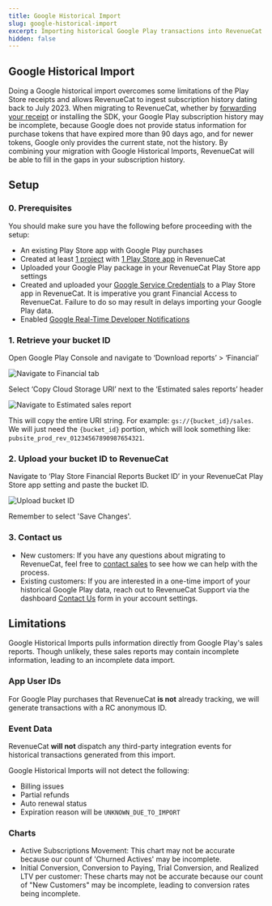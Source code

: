 ```yaml
---
title: Google Historical Import
slug: google-historical-import
excerpt: Importing historical Google Play transactions into RevenueCat
hidden: false
---
```


## Google Historical Import

Doing a Google historical import overcomes some limitations of the Play Store receipts and allows RevenueCat to ingest subscription history dating back to July 2023. When migrating to RevenueCat, whether by [forwarding your receipt](/migrating-to-revenuecat/sdk-or-not/sdk-less-integration) or installing the SDK, your Google Play subscription history may be incomplete, because Google does not provide status information for purchase tokens that have expired more than 90 days ago, and for newer tokens, Google only provides the current state, not the history. By combining your migration with Google Historical Imports, RevenueCat will be able to fill in the gaps in your subscription history.

## Setup

### 0. Prerequisites

You should make sure you have the following before proceeding with the setup:

- An existing Play Store app with Google Play purchases
- Created at least [1 project](/welcome/projects#configure-a-new-project) with [1 Play Store app](/welcome/projects#adding-an-app-to-a-project) in RevenueCat
- Uploaded your Google Play package in your RevenueCat Play Store app settings
- Created and uploaded your [Google Service Credentials](/service-credentials/creating-play-service-credentials) to a Play Store app in RevenueCat. It is imperative you grant Financial Access to RevenueCat. Failure to do so may result in delays importing your Google Play data.
- Enabled [Google Real-Time Developer Notifications](/platform-resources/server-notifications/google-server-notifications)

### 1. Retrieve your bucket ID

Open Google Play Console and navigate to ‘Download reports’ > ‘Financial’

![Navigate to Financial tab](/images/bucket-id-1.png)

Select ‘Copy Cloud Storage URI’ next to the ‘Estimated sales reports’ header

![Navigate to Estimated sales report](/images/bucket-id-2.png)

This will copy the entire URI string. For example: `gs://{bucket_id}/sales`. We will just need the `{bucket_id}` portion, which will look something like: `pubsite_prod_rev_01234567890987654321`.

### 2. Upload your bucket ID to RevenueCat

Navigate to ‘Play Store Financial Reports Bucket ID’ in your RevenueCat Play Store app setting and paste the bucket ID.

![Upload bucket ID](/images/bucket-id-3.png)

Remember to select 'Save Changes'.

### 3. Contact us

- New customers: If you have any questions about migrating to RevenueCat, feel free to [contact sales](https://www.revenuecat.com/book-a-demo/) to see how we can help with the process.
- Existing customers: If you are interested in a one-time import of your historical Google Play data, reach out to RevenueCat Support via the dashboard [Contact Us](https://app.revenuecat.com/settings/support) form in your account settings.

## Limitations

Google Historical Imports pulls information directly from Google Play's sales reports. Though unlikely, these sales reports may contain incomplete information, leading to an incomplete data import.

### App User IDs

For Google Play purchases that RevenueCat **is not** already tracking, we will generate transactions with a RC anonymous ID.

### Event Data

RevenueCat **will not** dispatch any third-party integration events for historical transactions generated from this import.

Google Historical Imports will not detect the following:

- Billing issues
- Partial refunds
- Auto renewal status
- Expiration reason will be `UNKNOWN_DUE_TO_IMPORT`

### Charts

- Active Subscriptions Movement: This chart may not be accurate because our count of 'Churned Actives' may be incomplete.
- Initial Conversion, Conversion to Paying, Trial Conversion, and Realized LTV per customer: These charts may not be accurate because our count of "New Customers" may be incomplete, leading to conversion rates being incomplete.
